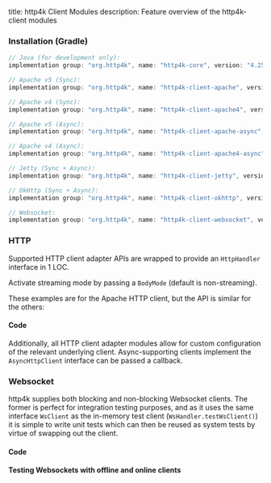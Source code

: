 title: http4k Client Modules
description: Feature overview of the http4k-client modules

### Installation (Gradle)

```groovy
// Java (for development only):
implementation group: "org.http4k", name: "http4k-core", version: "4.25.4.0"

// Apache v5 (Sync): 
implementation group: "org.http4k", name: "http4k-client-apache", version: "4.25.4.0"

// Apache v4 (Sync): 
implementation group: "org.http4k", name: "http4k-client-apache4", version: "4.25.4.0"

// Apache v5 (Async): 
implementation group: "org.http4k", name: "http4k-client-apache-async", version: "4.25.4.0"

// Apache v4 (Async): 
implementation group: "org.http4k", name: "http4k-client-apache4-async", version: "4.25.4.0"

// Jetty (Sync + Async): 
implementation group: "org.http4k", name: "http4k-client-jetty", version: "4.25.4.0"

// OkHttp (Sync + Async): 
implementation group: "org.http4k", name: "http4k-client-okhttp", version: "4.25.4.0"

// Websocket: 
implementation group: "org.http4k", name: "http4k-client-websocket", version: "4.25.4.0"
```

### HTTP
Supported HTTP client adapter APIs are wrapped to provide an `HttpHandler` interface in 1 LOC.

Activate streaming mode by passing a `BodyMode` (default is non-streaming).

These examples are for the Apache HTTP client, but the API is similar for the others:

#### Code [<img class="octocat"/>](https://github.com/http4k/http4k/blob/master/src/docs/guide/reference/clients/example_http.kt)

<script src="https://gist-it.appspot.com/https://github.com/http4k/http4k/blob/master/src/docs/guide/reference/clients/example_http.kt"></script>

Additionally, all HTTP client adapter modules allow for custom configuration of the relevant underlying client. Async-supporting clients implement the `AsyncHttpClient` interface can be passed a callback.

### Websocket
http4k supplies both blocking and non-blocking Websocket clients. The former is perfect for integration testing purposes, and as it uses the same interface `WsClient` as the in-memory test client (`WsHandler.testWsClient()`) it is simple to write unit tests which can then be reused as system tests by virtue of swapping out the client.

#### Code [<img class="octocat"/>](https://github.com/http4k/http4k/blob/master/src/docs/guide/reference/clients/example_websocket.kt)

<script src="https://gist-it.appspot.com/https://github.com/http4k/http4k/blob/master/src/docs/guide/reference/clients/example_websocket.kt"></script>

#### Testing Websockets with offline and online clients [<img class="octocat"/>](https://github.com/http4k/http4k/blob/master/src/docs/guide/reference/clients/TestingWebsockets.kt)

<script src="https://gist-it.appspot.com/https://github.com/http4k/http4k/blob/master/src/docs/guide/reference/clients/TestingWebsockets.kt"></script>
